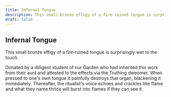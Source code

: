 ```yaml
---
title: Infernal Tongue
description: This small bronze effigy of a fire-ruined tongue is surprisingly wet to the touch....
draft: false
---
```


## Infernal Tongue

This small bronze effigy of a fire-ruined tongue is surprisingly wet to the touch.

Donated by a dilligent student of our Garden who had inherited this work from their aunt and
attested to the effects via the Truthing dweomer. When pressed to one's own tongue it painfully
destroys that organ, blackening it immediately. Thereafter, the ritualist's voice echoes and
crackles like flame and what they name thrice will burst into flames if they can see it.

